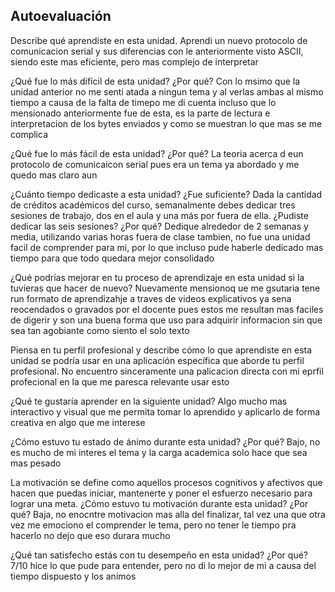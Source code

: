 ## Autoevaluación

Describe qué aprendiste en esta unidad.
Aprendi un nuevo protocolo de comunicacion serial y sus diferencias con le anteriormente visto ASCII, siendo este mas eficiente, pero mas
complejo de interpretar

¿Qué fue lo más difícil de esta unidad? ¿Por qué?
Con lo msimo que la unidad anterior no me senti atada a ningun tema y al verlas ambas al mismo tiempo a causa de la falta de timepo me di cuenta
incluso que lo mensionado anteriormente fue de esta, es la parte de lectura e interpretacion de los bytes enviados y como se muestran lo que mas
se me complica

¿Qué fue lo más fácil de esta unidad? ¿Por qué?
La teoria acerca d eun protocolo de comunicaicon serial pues era un tema ya abordado y me quedo mas claro aun

¿Cuánto tiempo dedicaste a esta unidad? ¿Fue suficiente? Dada la cantidad de créditos académicos del curso, semanalmente debes dedicar
tres sesiones de trabajo, dos en el aula y una más por fuera de ella. ¿Pudiste dedicar las seis sesiones? ¿Por qué?
Dedique alrededor de 2 semanas y media, utilizando varias horas fuera de clase tambien, no fue una unidad facil de comprender para mi, por lo que
incluso pude haberle dedicado mas tiempo para que todo quedara mejor consolidado

¿Qué podrías mejorar en tu proceso de aprendizaje en esta unidad si la tuvieras que hacer de nuevo?
Nuevamente mensionoq ue me gsutaria tene run formato de aprendizahje a traves de videos explicativos ya sena reocendados o gravados por el docente
pues estos me resultan mas faciles de digerir y son una buena forma que uso para adquirir informacion sin que sea tan agobiante como siento el solo texto

Piensa en tu perfil profesional y describe cómo lo que aprendiste en esta unidad se podría usar en una aplicación específica que 
aborde tu perfil profesional.
No encuentro sinceramente una palicacion directa con mi eprfil profecional en la que me paresca relevante usar esto

¿Qué te gustaría aprender en la siguiente unidad?
Algo mucho mas interactivo y visual que me permita tomar lo aprendido y aplicarlo de forma creativa en algo que me interese

¿Cómo estuvo tu estado de ánimo durante esta unidad? ¿Por qué?
Bajo, no es mucho de mi interes el tema y la carga academica solo hace que sea mas pesado

La motivación se define como aquellos procesos cognitivos y afectivos que hacen que puedas iniciar, mantenerte y poner 
el esfuerzo necesario para lograr una meta. ¿Cómo estuvo tu motivación durante esta unidad? ¿Por qué?
Baja, no enocntre motivacion mas alla del finalizar, tal vez una que otra vez me emociono el comprender le tema, pero no tener le tiempo pra hacerlo
no dejo que eso durara mucho

¿Qué tan satisfecho estás con tu desempeño en esta unidad? ¿Por qué?
7/10 hice lo que pude para entender, pero no di lo mejor de mi a causa del tiempo dispuesto y los animos
